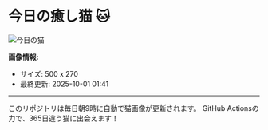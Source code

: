 # 今日の癒し猫 🐱

![今日の猫](https://cdn2.thecatapi.com/images/ck8.gif)

**画像情報:**
- サイズ: 500 x 270
- 最終更新: 2025-10-01 01:41

---

このリポジトリは毎日朝9時に自動で猫画像が更新されます。
GitHub Actionsの力で、365日違う猫に出会えます！
